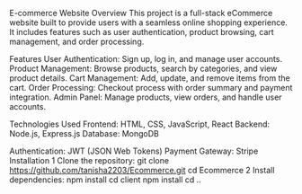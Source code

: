 E-commerce Website
Overview
This project is a full-stack eCommerce website built to provide users with a seamless online shopping experience. It includes features such as user authentication, product browsing, cart management, and order processing.

Features
User Authentication: Sign up, log in, and manage user accounts.
Product Management: Browse products, search by categories, and view product details.
Cart Management: Add, update, and remove items from the cart.
Order Processing: Checkout process with order summary and payment integration.
Admin Panel: Manage products, view orders, and handle user accounts.


Technologies Used
Frontend: HTML, CSS, JavaScript, React
Backend: Node.js, Express.js
Database: MongoDB

Authentication: JWT (JSON Web Tokens)
Payment Gateway: Stripe
Installation
1 Clone the repository:
git clone https://github.com/tanisha2203/Ecommerce.git
cd Ecommerce
2 Install dependencies:
npm install
cd client
npm install
cd ..




